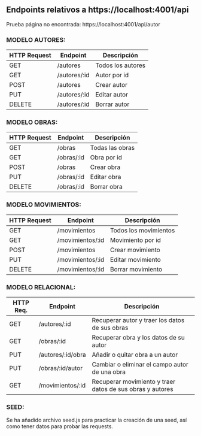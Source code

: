 ## Endpoints relativos a https://localhost:4001/api

Prueba página no encontrada: https://localhost:4001/api/autor

### MODELO AUTORES: 

| HTTP Request | Endpoint      | Descripción       |
|--------------|---------------|-------------------|
| GET          | /autores      | Todos los autores |
| GET          | /autores/:id  | Autor por id      |
| POST         | /autores      | Crear autor       |
| PUT          | /autores/:id  | Editar autor      |
| DELETE       | /autores/:id  | Borrar autor      |

### MODELO OBRAS: 

| HTTP Request | Endpoint    | Descripción     |
|--------------|-------------|-----------------|
| GET          | /obras      | Todas las obras |
| GET          | /obras/:id  | Obra por id     |
| POST         | /obras      | Crear obra      |
| PUT          | /obras/:id  | Editar obra     |
| DELETE       | /obras/:id  | Borrar obra     |

### MODELO MOVIMIENTOS: 

| HTTP Request | Endpoint          | Descripción           |
|--------------|-------------------|-----------------------|
| GET          | /movimientos      | Todos los movimientos |
| GET          | /movimientos/:id  | Movimiento por id     |
| POST         | /movimientos      | Crear movimiento      |
| PUT          | /movimientos/:id  | Editar movimiento     |
| DELETE       | /movimientos/:id  | Borrar movimiento     |
 
### MODELO RELACIONAL:

| HTTP Req. | Endpoint          | Descripción                                               |
|-----------|-------------------|-----------------------------------------------------------|
| GET       | /autores/:id      | Recuperar autor y traer los datos de sus obras            |
| GET       | /obras/:id        | Recuperar obra y los datos de su autor                    |
| PUT       | /autores/:id/obra | Añadir o quitar obra a un autor                           |
| PUT       | /obras/:id/autor  | Cambiar o eliminar el campo autor de una obra             |
| GET       | /movimientos/:id  | Recuperar movimiento y traer datos de sus obras y autores |


### SEED:
Se ha añadido archivo seed.js para practicar la creación de una seed, así como tener datos para probar las requests. 

